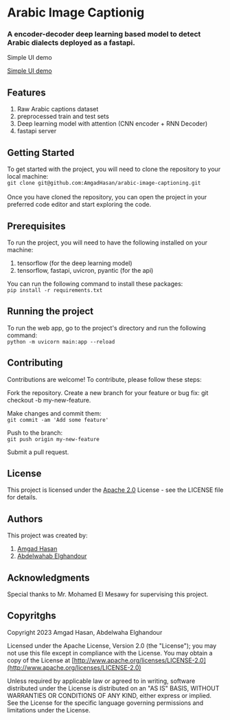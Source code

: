 # Arabic Image Captionig
### A encoder-decoder deep learning based model to detect Arabic dialects deployed as a fastapi.
Simple UI demo

[Simple UI demo](https://github.com/AmgadHasan/arabic-image-captioning/assets/109704569/f1e19b8d-85b4-4514-81cd-8f63f7bd03c8)

## Features
1. Raw Arabic captions dataset
2. preprocessed train and test sets
3. Deep learning model with attention (CNN encoder + RNN Decoder)
4. fastapi server

## Getting Started
To get started with the project, you will need to clone the repository to your local machine:<br>
`git clone git@github.com:AmgadHasan/arabic-image-captioning.git`
<br><br>Once you have cloned the repository, you can open the project in your preferred code editor and start exploring the code.

## Prerequisites
To run the project, you will need to have the following installed on your machine:
1. tensorflow (for the deep learning model)
2. tensorflow, fastapi, uvicron, pyantic (for the api)

You can run the following command to install these packages:<br>
`pip install -r requirements.txt`
## Running the project
To run the web app, go to the project's directory and run the following command:<br>
`python -m uvicorn main:app --reload`
## Contributing
Contributions are welcome! To contribute, please follow these steps:

Fork the repository.
Create a new branch for your feature or bug fix: git checkout -b my-new-feature.

Make changes and commit them: <br>
`git commit -am 'Add some feature'`<br>

Push to the branch: <br>
`git push origin my-new-feature`

Submit a pull request.

## License
This project is licensed under the [Apache 2.0](https://github.com/AmgadHasan/arabic-dialect-detection/blob/main/LICENSE) License - see the LICENSE file for details.

## Authors
This project was created by:
1. [Amgad Hasan](https://github.com/AmgadHasan)
2. [Abdelwahab Elghandour](https://github.com/Elghandour-eng)


## Acknowledgments
Special thanks to Mr. Mohamed El Mesawy for supervising this project.

## Copyritghs
   Copyright 2023 Amgad Hasan, Abdelwaha Elghandour

   Licensed under the Apache License, Version 2.0 (the "License");
   you may not use this file except in compliance with the License.
   You may obtain a copy of the License at
       [http://www.apache.org/licenses/LICENSE-2.0](http://www.apache.org/licenses/LICENSE-2.0)

   Unless required by applicable law or agreed to in writing, software
   distributed under the License is distributed on an "AS IS" BASIS,
   WITHOUT WARRANTIES OR CONDITIONS OF ANY KIND, either express or implied.
   See the License for the specific language governing permissions and
   limitations under the License.